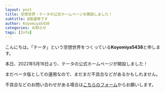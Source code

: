 ```yaml
---
layout: post
title: 空想世界・テータの公式ホームページを開設しました！
subtitle: β版運用です
author: Koyomiya5438
categories: お知らせ
tags: [Info]
---
```

こんにちは。「テータ」という空想世界をつくっている**Koyomiya5438**と申します。

本日、2022年5月16日より、テータの公式ホームページが開設しました！

まだベータ版としての運用なので、まだまだ不具合などがあるかもしれません。

不具合などのお問い合わせがある場合は[こちらのフォーム](https://share.hsforms.com/1JG6hcNmfQTOMhTUbGDGBLwd2zx2)からお願いします。
